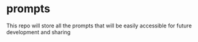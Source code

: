 # prompts
This repo will store all the prompts that will be easily accessible for future development and sharing
